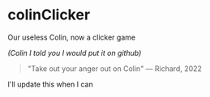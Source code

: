 # colinClicker
Our useless Colin, now a clicker game

*(Colin I told you I would put it on github)*

> "Take out your anger out on Colin" — Richard, 2022

I'll update this when I can
